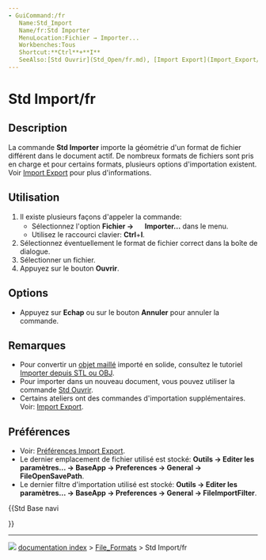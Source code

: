 ```yaml
---
- GuiCommand:/fr
   Name:Std_Import
   Name/fr:Std Importer
   MenuLocation:Fichier → Importer...
   Workbenches:Tous
   Shortcut:**Ctrl**+**I**
   SeeAlso:[Std Ouvrir](Std_Open/fr.md), [Import Export](Import_Export/fr.md), [Préférences d'Import Export](Import_Export_Preferences/fr.md)
---
```


# Std Import/fr

## Description

La commande **Std Importer** importe la géométrie d\'un format de fichier différent dans le document actif. De nombreux formats de fichiers sont pris en charge et pour certains formats, plusieurs options d\'importation existent. Voir [Import Export](Import_Export/fr.md) pour plus d\'informations.



## Utilisation

1.  Il existe plusieurs façons d\'appeler la commande:
    -   Sélectionnez l\'option **Fichier → <img src="images/Std_Import.svg" width=16px> Importer...** dans le menu.
    -   Utilisez le raccourci clavier: **Ctrl**+**I**.
2.  Sélectionnez éventuellement le format de fichier correct dans la boîte de dialogue.
3.  Sélectionner un fichier.
4.  Appuyez sur le bouton **Ouvrir**.

## Options

-   Appuyez sur **Echap** ou sur le bouton **Annuler** pour annuler la commande.



## Remarques

-   Pour convertir un [objet maillé](Mesh_Workbench/fr.md) importé en solide, consultez le tutoriel [Importer depuis STL ou OBJ](Import_from_STL_or_OBJ/fr.md).
-   Pour importer dans un nouveau document, vous pouvez utiliser la commande [Std Ouvrir](Std_Open/fr.md).
-   Certains ateliers ont des commandes d\'importation supplémentaires. Voir: [Import Export](Import_Export/fr.md).



## Préférences

-   Voir: [Préférences Import Export](Import_Export_Preferences/fr.md).
-   Le dernier emplacement de fichier utilisé est stocké: **Outils → Editer les paramètres... → BaseApp → Preferences → General → FileOpenSavePath**.
-   Le dernier filtre d\'importation utilisé est stocké: **Outils → Editer les paramètres... → BaseApp → Preferences → General → FileImportFilter**.





{{Std Base navi

}}



---
![](images/Right_arrow.png) [documentation index](../README.md) > [File_Formats](Category_File_Formats.md) > Std Import/fr
